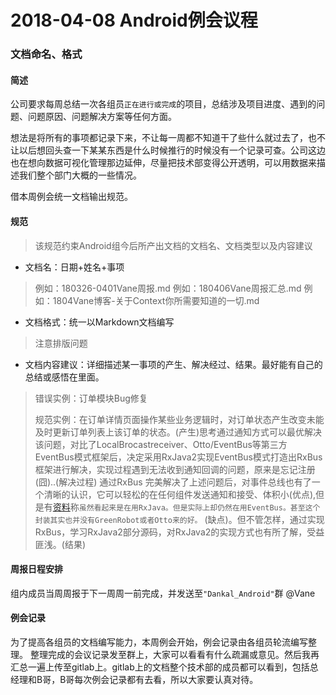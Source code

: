 # 2018-04-08 Android例会议程

### 文档命名、格式

#### 简述
公司要求每周总结一次各组员`正在进行或完成`的项目，总结涉及项目进度、遇到的问题、问题原因、问题解决方案等任何方面。

想法是将所有的事项都记录下来，不让每一周都不知道干了些什么就过去了，也不让以后想回头查一下某某东西是什么时候推行的时候没有一个记录可查。公司这边也在想向数据可视化管理那边延伸，尽量把技术部变得公开透明，可以用数据来描述我们整个部门大概的一些情况。

借本周例会统一文档输出规范。

#### 规范

> 该规范约束Android组今后所产出文档的文档名、文档类型以及内容建议

- 文档名：日期+姓名+事项
> 例如：180326-0401Vane周报.md
> 例如：180406Vane周报汇总.md
> 例如：1804Vane博客-关于Context你所需要知道的一切.md

* 文档格式：统一以Markdown文档编写
> 注意排版问题

* 文档内容建议：详细描述某一事项的产生、解决经过、结果。最好能有自己的总结或感悟在里面。
> 错误实例：订单模块Bug修复 
> 
> 规范实例：在订单详情页面操作某些业务逻辑时，对订单状态产生改变未能及时更新订单列表上该订单的状态。(产生)思考通过通知方式可以最优解决该问题，对比了LocalBrocastreceiver、Otto/EventBus等第三方EventBus模式框架后，决定采用RxJava2实现EventBus模式打造出RxBus框架进行解决，实现过程遇到无法收到通知回调的问题，原来是忘记注册(囧)..(解决过程) 通过RxBus 完美解决了上述问题后，对事件总线也有了一个清晰的认识，它可以轻松的在任何组件发送通知和接受、体积小(优点),但是有[资料](https://www.jianshu.com/p/61631134498e)称`虽然看起来是在用RxJava。但是实际上却仍然在用EventBus。甚至这个封装其实也并没有GreenRobot或者Otto来的好。` (缺点)。但不管怎样，通过实现RxBus，学习RxJava2部分源码，对RxJava2的实现方式也有所了解，受益匪浅。(结果)


#### 周报日程安排

组内成员当周周报于下一周周一前完成，并发送至`"Dankal_Android"`群 @Vane

#### 例会记录
为了提高各组员的文档编写能力，本周例会开始，例会记录由各组员轮流编写整理。
整理完成的会议记录发至群上，大家可以看看有什么疏漏或意见。然后我再汇总一遍上传至gitlab上。gitlab上的文档整个技术部的成员都可以看到，包括总经理和B哥，B哥每次例会记录都有去看，所以大家要认真对待。




